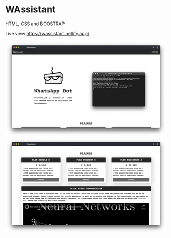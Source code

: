 # WAssistant

HTML, CSS and BOOSTRAP

Live view https://wassistant.netlify.app/

<img src="./view01.png" >

<img src="./view02.png" >

